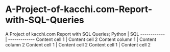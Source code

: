 # A-Project-of-kacchi.com-Report-with-SQL-Queries
A Project of kacchi.com Report with SQL Queries;
Python | SQL
------------ | -------------
Content cell 1 | Content cell 2
Content column 1 | Content column 2
Content cell 1 | Content cell 2
Content cell 1 | Content cell 2


